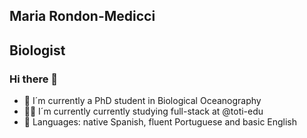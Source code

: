 ## Maria Rondon-Medicci
## Biologist

### Hi there 👋

- 🦈 I´m currently a PhD student in Biological Oceanography
- 👩‍💻 I´m currently currently studying full-stack at @toti-edu 
- 💬 Languages: native Spanish, fluent Portuguese and basic English


<!--
**mmedicci/mmedicci** is a ✨ _special_ ✨ repository because its `README.md` (this file) appears on your GitHub profile.

Here are some ideas to get you started:

- 🔭 I’m currently working on ...
- 🌱 I’m currently learning ...
- 👯 I’m looking to collaborate on ...
- 🤔 I’m looking for help with ...
- 💬 Ask me about ...
- 📫 How to reach me: ...
- 😄 Pronouns: ...
- ⚡ Fun fact: ...
-->
